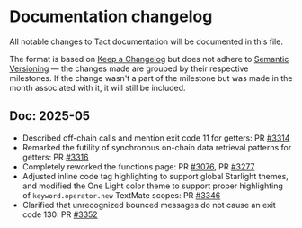 # Documentation changelog

All notable changes to Tact documentation will be documented in this file.

The format is based on [Keep a Changelog](https://keepachangelog.com/en/1.0.0/) but does not adhere to [Semantic Versioning](https://semver.org/spec/v2.0.0.html) — the changes made are grouped by their respective milestones. If the change wasn't a part of the milestone but was made in the month associated with it, it will still be included.

## Doc: 2025-05

- Described off-chain calls and mention exit code 11 for getters: PR [#3314](https://github.com/tact-lang/tact/pull/3314)
- Remarked the futility of synchronous on-chain data retrieval patterns for getters: PR [#3316](https://github.com/tact-lang/tact/pull/3316)
- Completely reworked the functions page: PR [#3076](https://github.com/tact-lang/tact/pull/3076), PR [#3277](https://github.com/tact-lang/tact/pull/3277)
- Adjusted inline code tag highlighting to support global Starlight themes, and modified the One Light color theme to support proper highlighting of `keyword.operator.new` TextMate scopes: PR [#3346](https://github.com/tact-lang/tact/pull/3346)
- Clarified that unrecognized bounced messages do not cause an exit code 130: PR [#3352](https://github.com/tact-lang/tact/pull/3352)
